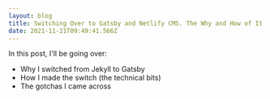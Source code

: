 ```yaml
---
layout: blog
title: Switching Over to Gatsby and Netlify CMS. The Why and How of It All.
date: 2021-11-21T09:49:41.566Z
---
```

In this post, I'll be going over:

* Why I switched from Jekyll to Gatsby
* How I made the switch (the technical bits)
* The gotchas I came across